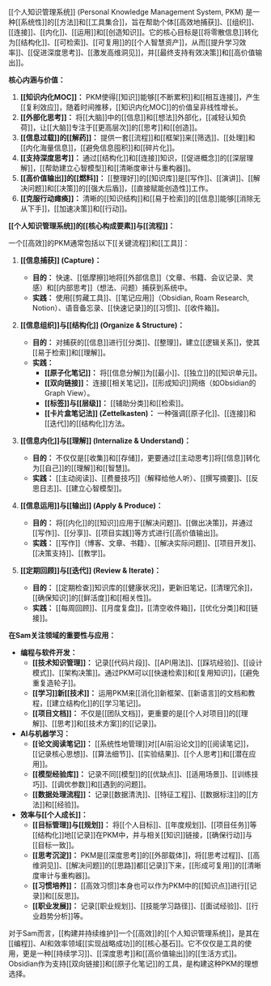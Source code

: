 [[个人知识管理系统]] (Personal Knowledge Management System, PKM) 是一种[[系统性]]的[[方法]]和[[工具集合]]，旨在帮助个体[[高效地捕获]]、[[组织]]、[[连接]]、[[内化]]、[[运用]]和[[创造知识]]。它的核心目标是[[将零散信息]]转化为[[结构化]]、[[可检索]]、[[可复用]]的[[个人智慧资产]]，从而[[提升学习效率]]、[[促进深度思考]]、[[激发高维洞见]]，并[[最终支持有效决策]]和[[高价值输出]]。

**核心内涵与价值：**

1.  **[[知识内化MOC]]：** PKM使得[[知识]]能够[[不断累积]]和[[相互连接]]，产生[[复利效应]]，随着时间推移，[[知识内化MOC]]的价值呈非线性增长。
2.  **[[外部化思考]]：** 将[[大脑]]中的[[信息]]和[[想法]]外部化，[[减轻认知负荷]]，让[[大脑]]专注于[[更高层次]]的[[思考]]和[[创造]]。
3.  **[[信息过载]]的[[解药]]：** 提供一套[[流程]]和[[框架]]来[[筛选]]、[[处理]]和[[内化海量信息]]，[[避免信息囤积]]和[[碎片化]]。
4.  **[[支持深度思考]]：** 通过[[结构化]]和[[连接]]知识，[[促进概念]]的[[深层理解]]，[[帮助建立心智模型]]和[[清晰度审计与重构器]]。
5.  **[[高价值输出]]的[[燃料]]：** [[整理好]]的[[知识库]]是[[写作]]、[[演讲]]、[[解决问题]]和[[决策]]的[[强大后盾]]，[[直接赋能创造性]]工作。
6.  **[[克服行动瘫痪]]：** 清晰的[[知识结构]]和[[易于检索]]的[[信息]]能够[[消除无从下手]]，[[加速决策]]和[[行动]]。

**[[个人知识管理系统]]的[[核心构成要素]]与[[流程]]：**

一个[[高效]]的PKM通常包括以下[[关键流程]]和[[工具]]：

1.  **[[信息捕获]] (Capture)：**
    *   **目的：** 快速、[[低摩擦]]地将[[外部信息]]（文章、书籍、会议记录、灵感）和[[内部思考]]（想法、问题）捕获到系统中。
    *   **实践：** 使用[[剪藏工具]]、[[笔记应用]]（Obsidian, Roam Research, Notion）、语音备忘录、[[快速记录]]的[[习惯]]、[[收件箱]]。

2.  **[[信息组织]]与[[结构化]] (Organize & Structure)：**
    *   **目的：** 对捕获的[[信息]]进行[[分类]]、[[整理]]，建立[[逻辑关系]]，使其[[易于检索]]和[[理解]]。
    *   **实践：**
        *   **[[原子化笔记]]：** 将[[信息分解]]为[[最小]]、[[独立]]的[[知识单元]]。
        *   **[[双向链接]]：** 连接[[相关笔记]]，[[形成知识]]网络（如Obsidian的Graph View）。
        *   **[[标签]]与[[层级]]：** [[辅助分类]]和[[检索]]。
        *   **[[卡片盒笔记法]] (Zettelkasten)：** 一种强调[[原子化]]、[[连接]]和[[迭代]]的[[结构化]]方法。

3.  **[[信息内化]]与[[理解]] (Internalize & Understand)：**
    *   **目的：** 不仅仅是[[收集]]和[[存储]]，更要通过[[主动思考]]将[[信息]]转化为[[自己]]的[[理解]]和[[智慧]]。
    *   **实践：** [[主动阅读]]、[[费曼技巧]]（解释给他人听）、[[撰写摘要]]、[[反思日志]]、[[建立心智模型]]。

4.  **[[信息运用]]与[[输出]] (Apply & Produce)：**
    *   **目的：** 将[[内化]]的[[知识]]应用于[[解决问题]]、[[做出决策]]，并通过[[写作]]、[[分享]]、[[项目实践]]等方式进行[[高价值输出]]。
    *   **实践：** [[写作]]（博客、文章、书籍）、[[解决实际问题]]、[[项目开发]]、[[决策支持]]、[[教学]]。

5.  **[[定期回顾]]与[[迭代]] (Review & Iterate)：**
    *   **目的：** [[定期检查]]知识库的[[健康状况]]，更新旧笔记，[[清理冗余]]，[[确保知识]]的[[鲜活度]]和[[相关性]]。
    *   **实践：** [[每周回顾]]、[[月度复盘]]，[[清空收件箱]]，[[优化分类]]和[[链接]]。

**在Sam关注领域的重要性与应用：**

*   **编程与软件开发：**
    *   **[[技术知识管理]]：** 记录[[代码片段]]、[[API用法]]、[[踩坑经验]]、[[设计模式]]、[[架构决策]]。通过PKM可以[[快速检索]]和[[复用知识]]，[[避免重复造轮子]]。
    *   **[[学习]]新[[技术]]：** 运用PKM来[[消化]]新框架、[[新语言]]的文档和教程，[[建立结构化]]的[[学习笔记]]。
    *   **[[项目文档]]：** 不仅是[[团队文档]]，更重要的是[[个人对项目]]的[[理解]]、[[思考]]和[[技术方案]]的[[记录]]。
*   **AI与机器学习：**
    *   **[[论文阅读笔记]]：** [[系统性地管理]]对[[AI前沿论文]]的[[阅读笔记]]，[[记录核心思想]]、[[算法细节]]、[[实验结果]]、[[个人思考]]和[[潜在应用]]。
    *   **[[模型经验库]]：** 记录不同[[模型]]的[[优缺点]]、[[适用场景]]、[[训练技巧]]、[[调优参数]]和[[遇到的问题]]。
    *   **[[数据处理流程]]：** 记录[[数据清洗]]、[[特征工程]]、[[数据标注]]的[[方法]]和[[经验]]。
*   **效率与[[个人成长]]：**
    *   **[[目标管理]]与[[规划]]：** 将[[个人目标]]、[[年度规划]]、[[项目任务]]等[[结构化]]地[[记录]]在PKM中，并与相关[[知识]]链接，[[确保行动]]与[[目标一致]]。
    *   **[[思考沉淀]]：** PKM是[[深度思考]]的[[外部载体]]，将[[思考过程]]、[[高维洞见]]、[[解决问题]]的[[思路]]都[[记录]]下来，[[形成可复用]]的[[清晰度审计与重构器]]。
    *   **[[习惯培养]]：** [[高效习惯]]本身也可以作为PKM中的[[知识点]]进行[[记录]]和[[反思]]。
    *   **[[职业发展]]：** 记录[[职业规划]]、[[技能学习路径]]、[[面试经验]]、[[行业趋势分析]]等。

对于Sam而言，[[构建并持续维护]]一个[[高效]]的[[个人知识管理系统]]，是其在[[编程]]、AI和效率领域[[实现战略成功]]的[[核心基石]]。它不仅仅是工具的使用，更是一种[[持续学习]]、[[深度思考]]和[[高价值输出]]的[[生活方式]]。Obsidian作为支持[[双向链接]]和[[原子化笔记]]的工具，是构建这种PKM的理想选择。